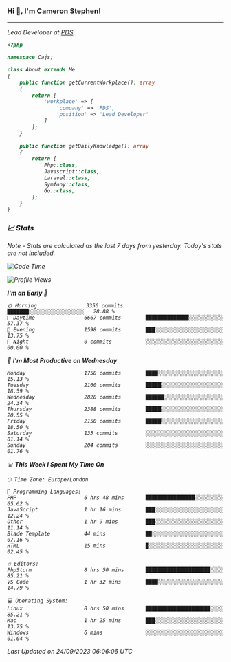 ### Hi 👋, I'm Cameron Stephen!
<hr>
<p><em>Lead Developer at <a href="https://prindatasolutions.co.uk">PDS</a></p>


```php
<?php

namespace Cajs;

class About extends Me
{
    public function getCurrentWorkplace(): array
    {
        return [
            'workplace' => [
                'company' => 'PDS',
                'position' => 'Lead Developer'
            ]
        ];
    }

    public function getDailyKnowledge(): array
    {
        return [
            Php::class,
            Javascript::class,
            Laravel::class,
            Symfony::class,
            Go::class,
        ];
    }
}
```

### 📈 Stats
<p><em>Note - Stats are calculated as the last 7 days from yesterday. Today's stats are not included.</em></p>


<!--START_SECTION:waka-->
![Code Time](http://img.shields.io/badge/Code%20Time-3%2C540%20hrs%2020%20mins-blue)

![Profile Views](http://img.shields.io/badge/Profile%20Views-0-blue)

**I'm an Early 🐤** 

```text
🌞 Morning                3356 commits        ███████░░░░░░░░░░░░░░░░░░   28.88 % 
🌆 Daytime                6667 commits        ██████████████░░░░░░░░░░░   57.37 % 
🌃 Evening                1598 commits        ███░░░░░░░░░░░░░░░░░░░░░░   13.75 % 
🌙 Night                  0 commits           ░░░░░░░░░░░░░░░░░░░░░░░░░   00.00 % 
```
📅 **I'm Most Productive on Wednesday** 

```text
Monday                   1758 commits        ████░░░░░░░░░░░░░░░░░░░░░   15.13 % 
Tuesday                  2160 commits        █████░░░░░░░░░░░░░░░░░░░░   18.59 % 
Wednesday                2828 commits        ██████░░░░░░░░░░░░░░░░░░░   24.34 % 
Thursday                 2388 commits        █████░░░░░░░░░░░░░░░░░░░░   20.55 % 
Friday                   2150 commits        █████░░░░░░░░░░░░░░░░░░░░   18.50 % 
Saturday                 133 commits         ░░░░░░░░░░░░░░░░░░░░░░░░░   01.14 % 
Sunday                   204 commits         ░░░░░░░░░░░░░░░░░░░░░░░░░   01.76 % 
```


📊 **This Week I Spent My Time On** 

```text
🕑︎ Time Zone: Europe/London

💬 Programming Languages: 
PHP                      6 hrs 48 mins       ████████████████░░░░░░░░░   65.62 % 
JavaScript               1 hr 16 mins        ███░░░░░░░░░░░░░░░░░░░░░░   12.24 % 
Other                    1 hr 9 mins         ███░░░░░░░░░░░░░░░░░░░░░░   11.14 % 
Blade Template           44 mins             ██░░░░░░░░░░░░░░░░░░░░░░░   07.16 % 
HTML                     15 mins             █░░░░░░░░░░░░░░░░░░░░░░░░   02.45 % 

🔥 Editors: 
PhpStorm                 8 hrs 50 mins       █████████████████████░░░░   85.21 % 
VS Code                  1 hr 32 mins        ████░░░░░░░░░░░░░░░░░░░░░   14.79 % 

💻 Operating System: 
Linux                    8 hrs 50 mins       █████████████████████░░░░   85.21 % 
Mac                      1 hr 25 mins        ███░░░░░░░░░░░░░░░░░░░░░░   13.75 % 
Windows                  6 mins              ░░░░░░░░░░░░░░░░░░░░░░░░░   01.04 % 
```


 Last Updated on 24/09/2023 06:06:06 UTC
<!--END_SECTION:waka-->
